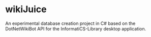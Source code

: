 # wikiJuice
An experimental database creation project in C# based on the DotNetWikiBot API for the InformatiCS-Library desktop application.
